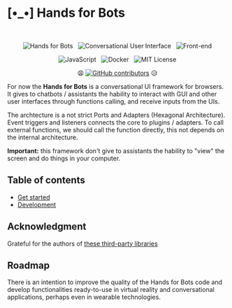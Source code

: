 # [•_•] Hands for Bots

<div align="center">
<br />

![Hands for Bots](https://img.shields.io/badge/[•__•]-Hands_for_Bots-purple?style=social) &nbsp; ![Conversational User Interface](https://img.shields.io/badge/🗣-Conversational_UI-purple?style=social) &nbsp; ![Front-end](https://img.shields.io/badge/📺-Front_end-purple?style=social)

![JavaScript](https://img.shields.io/badge/javascript-%23323330.svg?style=for-the-badge&logo=javascript&logoColor=%23F7DF1E) &nbsp; ![Docker](https://img.shields.io/badge/docker-%23323330.svg?style=for-the-badge&logo=docker&logoColor=%230db7ed) &nbsp; ![MIT License](https://img.shields.io/badge/license-MIT-green?style=for-the-badge&color=%23750014)

😩 [![GitHub contributors](https://img.shields.io/github/contributors/alexlana/handsforbots)](https://GitHub.com/alexlana/handsforbots/graphs/contributors/) 😥

</div>

For now the **Hands for Bots** is a conversational UI framework for browsers. It gives to chatbots / assistants the hability to interact with GUI and other user interfaces through functions calling, and receive inputs from the UIs. 

The archtecture is a not strict Ports and Adapters (Hexagonal Architecture). Event triggers and listeners connects the core to plugins / adapters. To call external functions, we should call the function directly, this not depends on the internal architecture.

**Important:** this framework don't give to assistants the hability to "view" the screen and do things in your computer.

## Table of contents

- [Get started](./docs/getstarted.md)
- [Development](./docs/development.md)

## Acknowledgment

Grateful for the authors of [these third-party libraries](./NOTICE.md)

## Roadmap

There is an intention to improve the quality of the Hands for Bots code and develop functionalities ready-to-use in virtual reality and conversational applications, perhaps even in wearable technologies.

